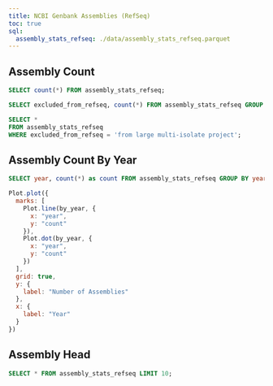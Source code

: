 ```yaml
---
title: NCBI Genbank Assemblies (RefSeq)
toc: true
sql:
  assembly_stats_refseq: ./data/assembly_stats_refseq.parquet
---
```



## Assembly Count

```sql
SELECT count(*) FROM assembly_stats_refseq;
```

```sql
SELECT excluded_from_refseq, count(*) FROM assembly_stats_refseq GROUP BY excluded_from_refseq;
```


```sql
SELECT *
FROM assembly_stats_refseq
WHERE excluded_from_refseq = 'from large multi-isolate project';
```

## Assembly Count By Year

```sql  id=by_year
SELECT year, count(*) as count FROM assembly_stats_refseq GROUP BY year;
```

```js
Plot.plot({
  marks: [
    Plot.line(by_year, {
      x: "year",
      y: "count"
    }),
    Plot.dot(by_year, {
      x: "year",
      y: "count"
    })
  ],
  grid: true,
  y: {
    label: "Number of Assemblies"
  },
  x: {
    label: "Year"
  }
})
```



## Assembly Head

```sql
SELECT * FROM assembly_stats_refseq LIMIT 10;
```
